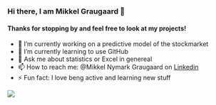 ### Hi there, I am Mikkel Graugaard 👋
#### Thanks for stopping by and feel free to look at my projects!

- 🔭 I’m currently working on a predictive model of the stockmarket 
- 🌱 I’m currently learning to use GitHub
- 💬 Ask me about statistics or Excel in genereal
- 📫 How to reach me: @Mikkel Nymark Graugaard on [Linkedin](https://www.linkedin.com/in/mikkel-nymark-graugaard-b50aa3127/) 
- ⚡ Fun fact: I love beng active and learning new stuff

<img src="https://github-readme-stats.vercel.app/api?username=MikkelGraugaard&&show_icons=true&title_color=ffffff&icon_color=bb2acf&text_color=daf7dc&bg_color=151515">
